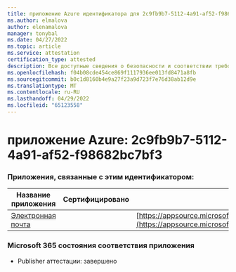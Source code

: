 ```yaml
---
title: приложение Azure идентификатора для 2c9fb9b7-5112-4a91-af52-f98682bc7bf3
ms.author: elmalova
author: elenamalova
manager: tonybal
ms.date: 04/27/2022
ms.topic: article
ms.service: attestation
certification_type: attested
description: Все доступные сведения о безопасности и соответствии требованиям для 2c9fb9b7-5112-4a91-af52-f98682bc7bf3.
ms.openlocfilehash: f04b08cde454ce869f1117936ee013fd8471a8fb
ms.sourcegitcommit: b0c1d8160b4e9a27f23a9d723f7e76d38ab12d9e
ms.translationtype: MT
ms.contentlocale: ru-RU
ms.lasthandoff: 04/29/2022
ms.locfileid: "65123558"
---
```

# <a name="azure-app-id-2c9fb9b7-5112-4a91-af52-f98682bc7bf3"></a>приложение Azure: 2c9fb9b7-5112-4a91-af52-f98682bc7bf3


### <a name="apps-associated-with-this-id"></a>Приложения, связанные с этим идентификатором:
| **Название приложения** | **Сертифицировано** | **Просмотр в AppSource** |
|--------------|---------------|-----------------------|
| [Электронная почта](../forward/emailgistics.emailgistics_shared_email.md) |  | [https://appsource.microsoft.com/product/office/emailgistics.emailgistics_shared_email](https://appsource.microsoft.com/product/office/emailgistics.emailgistics_shared_email) |

### <a name="microsoft-365-app-compliance-status"></a>Microsoft 365 состояния соответствия приложения
- Publisher аттестации: завершено
